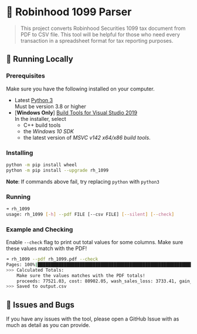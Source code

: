 # 🍃 Robinhood 1099 Parser

> This project converts Robinhood Securities 1099 tax document from PDF to CSV file. This tool will be helpful for those who need every transaction in a spreadsheet format for tax reporting purposes.


## 🚀 Running Locally

### Prerequisites

Make sure you have the following installed on your computer.
- Latest [Python 3](https://www.python.org/downloads/)  
  Must be version 3.8 or higher
- [**Windows Only**] [Build Tools for Visual Studio 2019](https://visualstudio.microsoft.com/downloads/#build-tools-for-visual-studio-2019)  
  In the installer, select
  - C++ build tools
  - the *Windows 10 SDK*
  - the latest version of *MSVC v142 x64/x86 build tools*.


### Installing
```bash
python -m pip install wheel
python -m pip install --upgrade rh_1099
```
**Note**: If commands above fail, try replacing `python` with `python3`

### Running
```bash
➜ rh_1099
usage: rh_1099 [-h] --pdf FILE [--csv FILE] [--silent] [--check]
```

### Example and Checking

Enable `--check` flag to print out total values for some columns. Make sure these values match with the PDF!

```bash
➜ rh_1099 --pdf rh_1099.pdf --check
Pages: 100%|██████████████████████████████████████████████████████████████| 40/40 [00:03<00:00, 10.41it/s]
>>> Calculated Totals:
    Make sure the values matches with the PDF totals!
    proceeds: 77521.03, cost: 80902.05, wash_sales_loss: 3733.41, gain_loss: 352.39
>>> Saved to output.csv
```

## 🐞 Issues and Bugs
If you have any issues with the tool, please open a GitHub Issue with as much as detail as you can provide.
